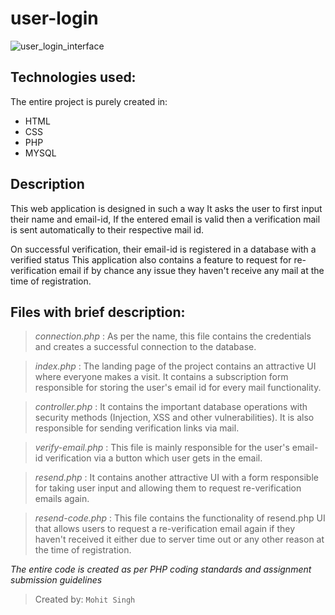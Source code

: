 # user-login
![user_login_interface](https://user-images.githubusercontent.com/81708902/169646195-8b9a6537-a4e8-476e-8a60-46f8a5cb854e.jpeg)

## Technologies used:
The entire project is purely created in:

- HTML
- CSS
- PHP
- MYSQL

## Description


This web application is designed in such a way It asks the user to first input their name and  email-id, If the entered email is valid then a verification mail is sent automatically to their respective mail id.

On successful verification, their email-id is registered in a database with a verified status This application also contains a feature to request for re-verification email if by chance any issue they haven't receive any mail at the time of registration.



## Files with brief description:

> *connection.php* : As per the name, this file contains the credentials and creates a successful connection to the database.

> *index.php* : The landing page of the project contains an attractive UI where everyone makes a visit. It contains a subscription form responsible for storing the user's email id for every mail functionality.  

> *controller.php* : It contains the important database operations with security methods (Injection, XSS and other vulnerabilities). It is also responsible for sending verification links via mail. 

> *verify-email.php* : This file is mainly responsible for the user's email-id verification via a button which user gets in the email.




> *resend.php* : It contains another attractive UI with a form responsible for taking user input and allowing them to request re-verification emails again.

> *resend-code.php* : This file contains the functionality of resend.php UI that allows users to request a re-verification email again if they haven't received it either due to server time out or any other reason at the time of registration.



*The entire code is created as per PHP coding standards and assignment submission guidelines*



> Created by: `Mohit Singh`
